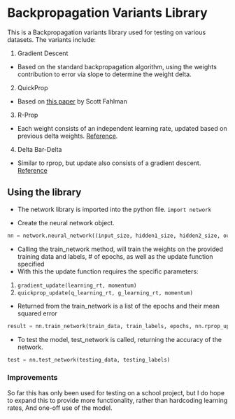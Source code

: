 # Backpropagation Variants Library

This is a Backpropagation variants library used for testing on various datasets. The variants include:
1. Gradient Descent
  * Based on the standard backpropagation algorithm, using the weights contribution to error
  via slope to determine the weight delta.
2. QuickProp
  - Based on [this paper](http://repository.cmu.edu/cgi/viewcontent.cgi?article=2799&context=compsci) by Scott Fahlman
3. R-Prop
  - Each weight consists of an independent learning rate, updated based on previous delta weights. [Reference](http://www.inf.fu-berlin.de/lehre/WS06/Musterererkennung/Paper/rprop.pdf).
4. Delta Bar-Delta
  - Similar to rprop, but update also consists of a gradient descent. [Reference](https://www.willamette.edu/~gorr/classes/cs449/Momentum/deltabardelta.html)
  
## Using the library
- The network library is imported into the python file. 
`import network`

- Create the neural network object.
```python
nn = network.neural_network((input_size, hidden1_size, hidden2_size, output_size), batch_size)
```
- Calling the train_network method, will train the weights on the provided training data and labels, # of epochs,
as well as the update function specified
- With this the update function requires the specific parameters:
1. `gradient_update(learning_rt, momentum)`
2. `quickprop_update(q_learning_rt, g_learning_rt, momentum)`
- Returned from the train_network is a list of the epochs and their mean squared error
```python
result = nn.train_network(train_data, train_labels, epochs, nn.rprop_update, ...)
```

- To test the model, test_network is called, returning the accuracy of the network.
```python
test = nn.test_network(testing_data, testing_labels)
```

### Improvements
So far this has only been used for testing on a school project, but I do hope to expand this to provide more functionality, rather than hardcoding learning rates,
And one-off use of the model.
